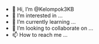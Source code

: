 - 👋 Hi, I’m @Kelompok3KB
- 👀 I’m interested in ...
- 🌱 I’m currently learning ...
- 💞️ I’m looking to collaborate on ...
- 📫 How to reach me ...

<!---
Kelompok3KB/Kelompok3KB is a ✨ special ✨ repository because its `README.md` (this file) appears on your GitHub profile.
You can click the Preview link to take a look at your changes.
--->
